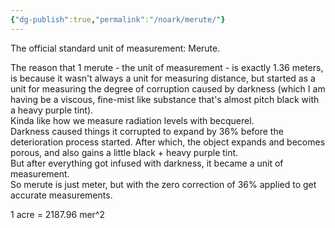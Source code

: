 ```yaml
---
{"dg-publish":true,"permalink":"/noark/merute/"}
---
```


The official standard unit of measurement: Merute.

The reason that 1 merute - the unit of measurement - is exactly 1.36 meters, is because it wasn't always a unit for measuring distance, but started as a unit for measuring the degree of corruption caused by darkness (which I am having be a viscous, fine-mist like substance that's almost pitch black with a heavy purple tint).  
Kinda like how we measure radiation levels with becquerel.  
Darkness caused things it corrupted to expand by 36% before the deterioration process started. After which, the object expands and becomes porous, and also gains a little black + heavy purple tint.  
But after everything got infused with darkness, it became a unit of measurement.  
So merute is just meter, but with the zero correction of 36% applied to get accurate measurements.

1 acre = 2187.96 mer^2